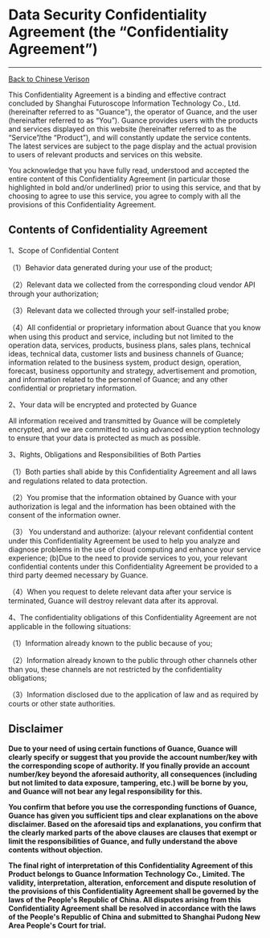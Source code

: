 # Data Security Confidentiality Agreement (the “Confidentiality Agreement”)
---

[Back to Chinese Verison](confidentiality.md)

This Confidentiality Agreement is a binding and effective contract concluded by Shanghai Futuroscope Information Technology Co., Ltd. (hereinafter referred to as "Guance"), the operator of Guance, and the user (hereinafter referred to as “You”). Guance provides users with the products and services displayed on this website (hereinafter referred to as the “Service”/the “Product”), and will constantly update the service contents. The latest services are subject to the page display and the actual provision to users of relevant products and services on this website.

You acknowledge that you have fully read, understood and accepted the entire content of this Confidentiality Agreement (in particular those highlighted in bold and/or underlined) prior to using this service, and that by choosing to agree to use this service, you agree to comply with all the provisions of this Confidentiality Agreement.


## Contents of Confidentiality Agreement

1、Scope of Confidential Content

（1）Behavior data generated during your use of the product;

（2）Relevant data we collected from the corresponding cloud vendor API through your authorization;

（3）Relevant data we collected through your self-installed probe;

（4）All confidential or proprietary information about Guance that you know when using this product and service, including but not limited to the operation data, services, products, business plans, sales plans, technical ideas, technical data, customer lists and business channels of Guance; information related to the business system, product design, operation, forecast, business opportunity and strategy, advertisement and promotion, and information related to the personnel of Guance; and any other confidential or proprietary information.

2、Your data will be encrypted and protected by Guance

All information received and transmitted by Guance will be completely encrypted, and we are committed to using advanced encryption technology to ensure that your data is protected as much as possible.

3、Rights, Obligations and Responsibilities of Both Parties

（1）Both parties shall abide by this Confidentiality Agreement and all laws and regulations related to data protection.

（2）You promise that the information obtained by Guance with your authorization is legal and the information has been obtained with the consent of the information owner.

（3） You understand and authorize:
(a)your relevant confidential content under this Confidentiality Agreement be used to help you analyze and diagnose problems in the use of cloud computing and enhance your service experience;
(b)Due to the need to provide services to you, your relevant confidential contents under this Confidentiality Agreement be provided to a third party deemed necessary by Guance.

（4）When you request to delete relevant data after your service is terminated, Guance will destroy relevant data after its approval.

4、The confidentiality obligations of this Confidentiality Agreement are not applicable in the following situations:

（1）Information already known to the public because of you;

（2）Information already known to the public through other channels other than you, these channels are not restricted by the confidentiality obligations;

（3）Information disclosed due to the application of law and as required by courts or other state authorities.

## Disclaimer

**Due to your need of using certain functions of Guance, Guance will clearly specify or suggest that you provide the account number/key with the corresponding scope of authority. If you finally provide an account number/key beyond the aforesaid authority, all consequences (including but not limited to data exposure, tampering, etc.) will be borne by you, and Guance will not bear any legal responsibility for this.**

**You confirm that before you use the corresponding functions of Guance, Guance has given you sufficient tips and clear explanations on the above disclaimer. Based on the aforesaid tips and explanations, you confirm that the clearly marked parts of the above clauses are clauses that exempt or limit the responsibilities of Guance, and fully understand the above contents without objection.**

**The final right of interpretation of this Confidentiality Agreement of this Product belongs to Guance Information Technology Co., Limited. The validity, interpretation, alteration, enforcement and dispute resolution of the provisions of this Confidentiality Agreement shall be governed by the laws of the People's Republic of China. All disputes arising from this Confidentiality Agreement shall be resolved in accordance with the laws of the People's Republic of China and submitted to Shanghai Pudong New Area People's Court for trial.**